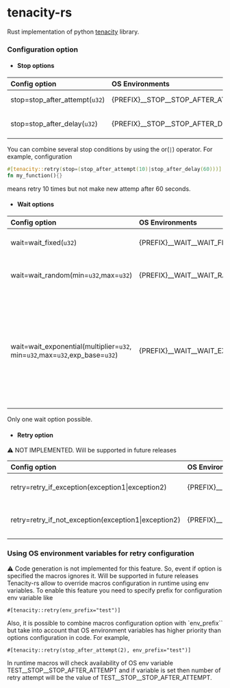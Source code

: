 # tenacity-rs

Rust implementation of python [tenacity](https://github.com/jd/tenacity) library.

### Configuration option
* #### Stop options
| Config option | OS Environments | Default | Description|
|:---|:---|:---|:---|
| stop=stop_after_attempt(`u32`) | {PREFIX}__STOP__STOP_AFTER_ATTEMPT | std::usize::MAX | Number of retries|
| stop=stop_after_delay(`u32`) | {PREFIX}__STOP__STOP_AFTER_DELAY | std::usize::MAX | Retrying period (seconds) ||

You can combine several stop conditions by using the or(`|`) operator. For example, configuration  
```rust
#[tenacity::retry(stop=(stop_after_attempt(10)|stop_after_delay(60)))]
fn my_function(){}
```
means retry 10 times but not make new attemp after 60 seconds.


* #### Wait options
| Config option | OS Environments | Default | Description |
| :--- | :--- | :--- | :--- |
| wait=wait_fixed(`u32`) | {PREFIX}__WAIT__WAIT_FIXED | 0 | Number of seconds between retries |
| wait=wait_random(min=`u32`,max=`u32`) | {PREFIX}__WAIT__WAIT_RANDOM\__(MIN\|MAX) | min=0,max=3600 | Randomly wait _min_ to _max_ seconds between retries |
| wait=wait_exponential(multiplier=`u32`, min=`u32`,max=`u32`,exp_base=`u32`) | {PREFIX}__WAIT__WAIT_EXPONENTIAL\__(MULTIPLIER\|MIN\|MAX\|EXP_BASE) | multiplier=1, min=0,max=3600, exp_base=2 | Wait _multiplier_ * _exp_base_^(num of retry - 1) + _min_ seconds between each retry starting with _min_ seconds, then up to _max_ seconds, then _max_ seconds afterwards |

Only one wait option possible.

* #### Retry option
:warning: NOT IMPLEMENTED. Will be supported in future releases

| Config option | OS Environments | Default | Description |
| :--- | :--- | :--- | :--- |
| retry=retry_if_exception(exception1\|exception2) | {PREFIX}__RETRY__RETRY_IF_EXCEPTION | - | Retry only on specific exeptions |
| retry=retry_if_not_exception(exception1\|exception2) | {PREFIX}__RETRY__RETRY_IF_NOT_EXCEPTION | - | Don't retry on specific list of exeptions |

### Using OS environment variables for retry configuration
:warning: Code generation is not implemented for this feature. So, event if option is specified the macros ignores it. Will be supported in future releases
Tenacity-rs allow to override macros configuration in runtime using env variables. To enable this feature you need to specify prefix for configuration env variable like
```
#[tenacity::retry(env_prefix="test")]
```
Also, it is possible to combine macros configuration option with `env_prefix`` but take into account that OS environment variables has higher priority than options configuration in code.
For example,
```
#[tenacity::retry(stop_after_attempt(2), env_prefix="test")]
```
In runtime macros will check availability of OS env variable TEST__STOP__STOP_AFTER_ATTEMPT and if variable is set then number of retry attempt will be the value of TEST__STOP__STOP_AFTER_ATTEMPT.